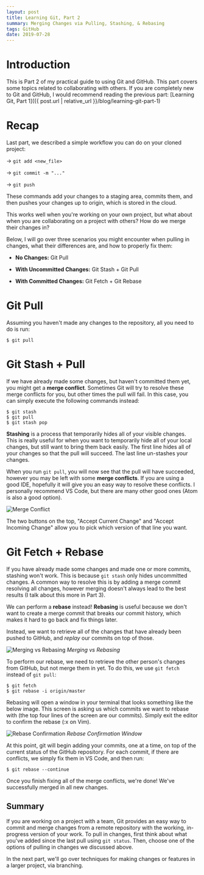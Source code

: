 ```yaml
---
layout: post
title: Learning Git, Part 2
summary: Merging Changes via Pulling, Stashing, & Rebasing
tags: GitHub
date: 2019-07-28
---
```

# Introduction
This is Part 2 of my practical guide to using Git and GitHub. This part covers some topics related to collaborating with others. If you are completely new to Git and GitHub, I would recommend reading the previous part: [Learning Git, Part 1]({{ post.url | relative_url }}/blog/learning-git-part-1)

# Recap
Last part, we described a simple workflow you can do on your cloned project:

→ `git add <new_file>`

→ `git commit -m "..."`

→ `git push`

These commands add your changes to a staging area, commits them, and then pushes your changes up to origin, which is stored in the cloud.

This works well when you're working on your own project, but what about when you are collaborating on a project with others? How do we merge their changes in?

Below, I will go over three scenarios you might encounter when pulling in changes, what their differences are, and how to properly fix them:

- **No Changes:** Git Pull

- **With Uncommitted Changes:** Git Stash + Git Pull

- **With Committed Changes:** Git Fetch + Git Rebase


# Git Pull
Assuming you haven't made any changes to the repository, all you need to do is run:
```git
$ git pull
```

# Git Stash + Pull
If we have already made some changes, but haven't committed them yet, you might get a **merge conflict**. Sometimes Git will try to resolve these merge conflicts for you, but other times the pull will fail. In this case, you can simply execute the following commands instead:

```git
$ git stash
$ git pull
$ git stash pop
```

**Stashing** is a process that temporarily hides all of your visible changes. This is really useful for when you want to temporarily hide all of your local changes, but still want to bring them back easily. The first line hides all of your changes so that the pull will succeed. The last line un-stashes your changes.

When you run `git pull`, you will now see that the pull will have succeeded, however you may be left with some **merge conflicts**. If you are using a good IDE, hopefully it will give you an easy way to resolve these conflicts. I personally recommend VS Code, but there are many other good ones (Atom is also a good option).

![Merge Conflict](/blog/images/github-tutorial/merge-conflict.png)

The two buttons on the top, "Accept Current Change" and "Accept Incoming Change" allow you to pick which version of that line you want.

# Git Fetch + Rebase
If you have already made some changes and made one or more commits, stashing won't work. This is because `git stash` only hides uncommitted changes. A common way to resolve this is by adding a merge commit resolving all changes, however merging doesn't always lead to the best results (I talk about this more in Part 3).

We can perform a **rebase** instead! **Rebasing** is useful because we don't want to create a merge commit that breaks our commit history, which makes it hard to go back and fix things later.

Instead, we want to retrieve all of the changes that have already been pushed to GitHub, and *replay* our commits on top of those.

![Merging vs Rebasing](/blog/images/github-tutorial/merge-vs-rebase.svg)
*Merging vs Rebasing*

To perform our rebase, we need to retrieve the other person's changes from GitHub, but not merge them in yet. To do this, we use `git fetch` instead of `git pull`:

```git
$ git fetch
$ git rebase -i origin/master
```

Rebasing will open a window in your terminal that looks something like the below image. This screen is asking us which commits we want to rebase with (the top four lines of the screen are our commits). Simply exit the editor to confirm the rebase (:x on Vim).

![Rebase Confirmation](/blog/images/github-tutorial/rebase-vim.png)
*Rebase Confirmation Window*

At this point, git will begin adding your commits, one at a time, on top of the current status of the GitHub repository. For each commit, if there are conflicts, we simply fix them in VS Code, and then run:
```git
$ git rebase --continue
```

Once you finish fixing all of the merge conflicts, we're done! We've successfully merged in all new changes.

## Summary
If you are working on a project with a team, Git provides an easy way to commit and merge changes from a remote repository with the working, in-progress version of your work. To pull in changes, first think about what you've added since the last pull using `git status`. Then, choose one of the options of pulling in changes we discussed above.

In the next part, we'll go over techniques for making changes or features in a larger project, via branching.
